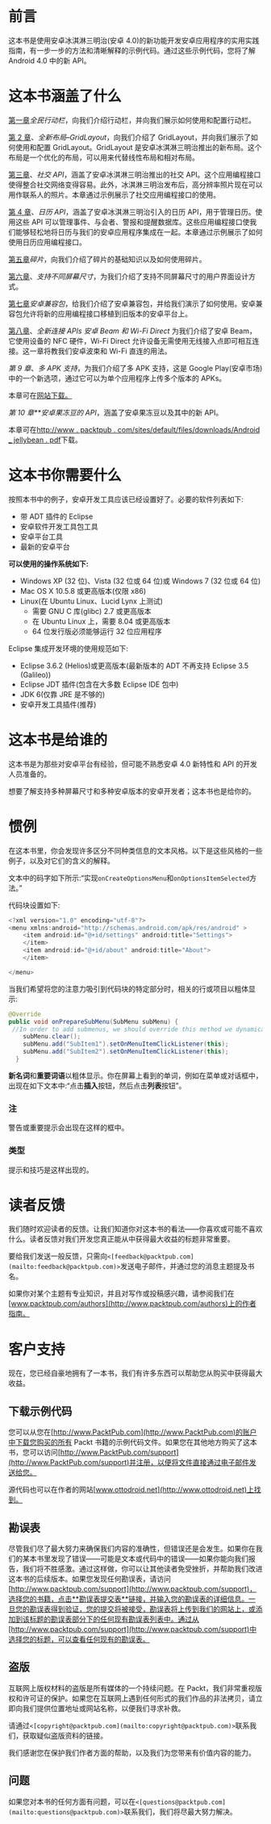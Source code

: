 # 前言

这本书是使用安卓冰淇淋三明治(安卓 4.0)的新功能开发安卓应用程序的实用实践指南，有一步一步的方法和清晰解释的示例代码。通过这些示例代码，您将了解 Android 4.0 中的新 API。

# 这本书涵盖了什么

[第一章](1.html "Chapter 1. Action Bar for All")*全民行动栏*，向我们介绍行动栏，并向我们展示如何使用和配置行动栏。

[第 2 章](2.html "Chapter 2. A New Layout – GridLayout")、*全新布局–GridLayout*，向我们介绍了 GridLayout，并向我们展示了如何使用和配置 GridLayout。GridLayout 是安卓冰淇淋三明治推出的新布局。这个布局是一个优化的布局，可以用来代替线性布局和相对布局。

[第三章](3.html "Chapter 3. Social APIs")、*社交 API*，涵盖了安卓冰淇淋三明治推出的社交 API。这个应用编程接口使得整合社交网络变得容易。此外，冰淇淋三明治发布后，高分辨率照片现在可以用作联系人的照片。本章通过示例展示了社交应用编程接口的使用。

[第 4 章](4.html "Chapter 4. Calendar APIs")、*日历 API*，涵盖了安卓冰淇淋三明治引入的日历 API，用于管理日历。使用这些 API 可以管理事件、与会者、警报和提醒数据库。这些应用编程接口使我们能够轻松地将日历与我们的安卓应用程序集成在一起。本章通过示例展示了如何使用日历应用编程接口。

[第五章](5.html "Chapter 5. Fragments")*碎片*，向我们介绍了碎片的基础知识以及如何使用碎片。

[第六章](6.html "Chapter 6. Supporting Different Screen Sizes")、*支持不同屏幕尺寸*，为我们介绍了支持不同屏幕尺寸的用户界面设计方式。

[第七章](7.html "Chapter 7. Android Compatibility Package")*安卓兼容包*，给我们介绍了安卓兼容包，并给我们演示了如何使用。安卓兼容包允许将新的应用编程接口移植到旧版本的安卓平台上。

[第八章](8.html "Chapter 8. New Connectivity APIs – Android Beam and Wi-Fi Direct")、*全新连接 APIs 安卓 Beam 和 Wi-Fi Direct* 为我们介绍了安卓 Beam，它使用设备的 NFC 硬件，Wi-Fi Direct 允许设备无需使用无线接入点即可相互连接。这一章将教我们安卓波束和 Wi-Fi 直连的用法。

*第 9 章*、*多 APK 支持*，为我们介绍了多 APK 支持，这是 Google Play(安卓市场)中的一个新选项，通过它可以为单个应用程序上传多个版本的 APKs。

本章可在[网站下载。](http://www.packtpub.com/sites/default/files/downloads/Multiple_APK_Support.pdf)

*第 10 章**安卓果冻豆的 API*，涵盖了安卓果冻豆以及其中的新 API。

本章可在[http://www . packtpub . com/sites/default/files/downloads/Android _ jellybean . pdf](http://www.packtpub.com/sites/default/files/downloads/Android_JellyBean.pdf)下载。

# 这本书你需要什么

按照本书中的例子，安卓开发工具应该已经设置好了。必要的软件列表如下:

*   带 ADT 插件的 Eclipse
*   安卓软件开发工具包工具
*   安卓平台工具
*   最新的安卓平台

**可以使用的操作系统如下:**

*   Windows XP (32 位)、Vista (32 位或 64 位)或 Windows 7 (32 位或 64 位)
*   Mac OS X 10.5.8 或更高版本(仅限 x86)
*   Linux(在 Ubuntu Linux、Lucid Lynx 上测试)
    *   需要 GNU C 库(glibc) 2.7 或更高版本
    *   在 Ubuntu Linux 上，需要 8.04 或更高版本
    *   64 位发行版必须能够运行 32 位应用程序

Eclipse 集成开发环境的使用规范如下:

*   Eclipse 3.6.2 (Helios)或更高版本(最新版本的 ADT 不再支持 Eclipse 3.5 (Galileo))
*   Eclipse JDT 插件(包含在大多数 Eclipse IDE 包中)
*   JDK 6(仅靠 JRE 是不够的)
*   安卓开发工具插件(推荐)

# 这本书是给谁的

这本书是为那些对安卓平台有经验，但可能不熟悉安卓 4.0 新特性和 API 的开发人员准备的。

想要了解支持多种屏幕尺寸和多种安卓版本的安卓开发者；这本书也是给你的。

# 惯例

在这本书里，你会发现许多区分不同种类信息的文本风格。以下是这些风格的一些例子，以及对它们的含义的解释。

文本中的码字如下所示:“实现`onCreateOptionsMenu`和`onOptionsItemSelected`方法。”

代码块设置如下:

```java
<?xml version="1.0" encoding="utf-8"?>
<menu xmlns:android="http://schemas.android.com/apk/res/android" >
    <item android:id="@+id/settings" android:title="Settings">
    </item>
    <item android:id="@+id/about" android:title="About">
    </item>

</menu>
```

当我们希望将您的注意力吸引到代码块的特定部分时，相关的行或项目以粗体显示:

```java
@Override
public void onPrepareSubMenu(SubMenu subMenu) {
 //In order to add submenus, we should override this method we dynamically created submenus
    subMenu.clear();
    subMenu.add("SubItem1").setOnMenuItemClickListener(this);
    subMenu.add("SubItem2").setOnMenuItemClickListener(this);
  }
```

**新名词**和**重要词语**以粗体显示。你在屏幕上看到的单词，例如在菜单或对话框中，出现在如下文本中:“点击**插入**按钮，然后点击**列表**按钮”。

### 注

警告或重要提示会出现在这样的框中。

### 类型

提示和技巧是这样出现的。

# 读者反馈

我们随时欢迎读者的反馈。让我们知道你对这本书的看法——你喜欢或可能不喜欢什么。读者反馈对我们开发您真正能从中获得最大收益的标题非常重要。

要给我们发送一般反馈，只需向`<[feedback@packtpub.com](mailto:feedback@packtpub.com)>`发送电子邮件，并通过您的消息主题提及书名。

如果你对某个主题有专业知识，并且对写作或投稿感兴趣，请参阅我们在[www.packtpub.com/authors](http://www.packtpub.com/authors)上的作者指南。

# 客户支持

现在，您已经自豪地拥有了一本书，我们有许多东西可以帮助您从购买中获得最大收益。

## 下载示例代码

您可以从您在[http://www.PacktPub.com](http://www.PacktPub.com)的账户中下载您购买的所有 Packt 书籍的示例代码文件。如果您在其他地方购买了这本书，您可以访问[http://www.PacktPub.com/support](http://www.PacktPub.com/support)并注册，以便将文件直接通过电子邮件发送给您。

源代码也可以在作者的网站[www.ottodroid.net](http://www.ottodroid.net)上找到。

## 勘误表

尽管我们尽了最大努力来确保我们内容的准确性，但错误还是会发生。如果你在我们的某本书里发现了错误——可能是文本或代码中的错误——如果你能向我们报告，我们将不胜感激。通过这样做，你可以让其他读者免受挫折，并帮助我们改进这本书的后续版本。如果您发现任何勘误表，请访问[http://www.packtpub.com/support](http://www.packtpub.com/support)，选择您的书籍，点击**勘误表提交表**链接，并输入您的勘误表的详细信息。一旦您的勘误表得到验证，您的提交将被接受，勘误表将上传到我们的网站上，或添加到该标题的勘误表部分下的任何现有勘误表列表中。通过从[http://www.packtpub.com/support](http://www.packtpub.com/support)中选择您的标题，可以查看任何现有的勘误表。

## 盗版

互联网上版权材料的盗版是所有媒体的一个持续问题。在 Packt，我们非常重视版权和许可证的保护。如果您在互联网上遇到任何形式的我们作品的非法拷贝，请立即向我们提供位置地址或网站名称，以便我们寻求补救。

请通过`<[copyright@packtpub.com](mailto:copyright@packtpub.com)>`联系我们，获取疑似盗版资料的链接。

我们感谢您在保护我们作者方面的帮助，以及我们为您带来有价值内容的能力。

## 问题

如果您对本书的任何方面有问题，可以在`<[questions@packtpub.com](mailto:questions@packtpub.com)>`联系我们，我们将尽最大努力解决。